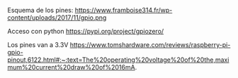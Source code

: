 Esquema de los pines:
https://www.framboise314.fr/wp-content/uploads/2017/11/gpio.png


Acceso con python
https://pypi.org/project/gpiozero/


Los pines van a 3.3V
https://www.tomshardware.com/reviews/raspberry-pi-gpio-pinout,6122.html#:~:text=The%20operating%20voltage%20of%20the,maximum%20current%20draw%20of%2016mA.
